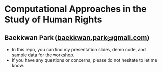 # Computational Approaches in the Study of Human Rights
## Baekkwan Park (baekkwan.park@gmail.com)

- In this repo, you can find my presentation slides, demo code, and sample data for the workshop. 
- If you have any questions or concerns, please do not hesitate to let me know.

